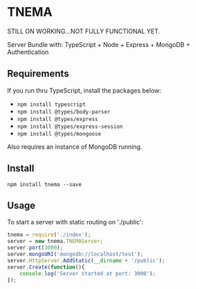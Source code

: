# TNEMA

STILL ON WORKING...NOT FULLY FUNCTIONAL YET.

Server Bundle with: TypeScript + Node + Express + MongoDB + Authentication

## Requirements

If you run thru TypeScript, install the packages below:

- `npm install typescript`
- `npm install @types/body-parser`
- `npm install @types/express`
- `npm install @types/express-session`
- `npm install @types/mongoose`

Also requires an instance of MongoDB running.

## Install

`npm install tnema --save`

## Usage

To start a server with static routing on './public':

```js
tnema = require('./index');
server = new tnema.TNEMAServer;
server.port(3000);
server.mongoURI('mongodb://localhost/test');
server.HttpServer.AddStatic(__dirname + '/public');
server.Create(function(){
    console.log('Server started at port: 3000');
});
